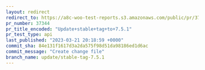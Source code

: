 ```yaml
---
layout: redirect
redirect_to: https://a8c-woo-test-reports.s3.amazonaws.com/public/pr/37344/api/index.html
pr_number: 37344
pr_title_encoded: "Update+stable+tag+to+7.5.1"
pr_test_type: api
last_published: "2023-03-21 20:18:59 +0000"
commit_sha: 84e131f1617d3a2da575f98d51da98186ed1d6ac
commit_message: "Create change file"
branch_name: update/stable-tag-7.5.1
---
```

